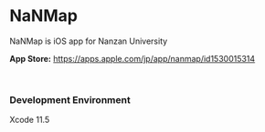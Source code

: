 # NaNMap
NaNMap is iOS app for Nanzan University

**App Store:**  https://apps.apple.com/jp/app/nanmap/id1530015314

<br>

### Development Environment
Xcode 11.5
